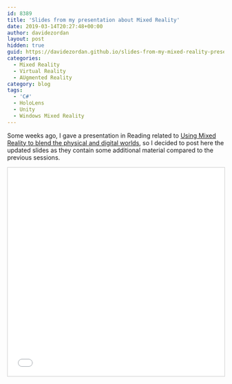 ```yaml
---
id: 8389
title: 'Slides from my presentation about Mixed Reality'
date: 2019-03-14T20:27:48+00:00
author: davidezordan
layout: post
hidden: true
guid: https://davidezordan.github.io/slides-from-my-mixed-reality-presentation
categories:
  - Mixed Reality
  - Virtual Reality
  - AUgmented Reality
category: blog
tags:
  - 'C#'
  - HoloLens
  - Unity
  - Windows Mixed Reality
---
```

<p style="text-align: left;">Some weeks ago, I gave a presentation in Reading related to <a href="https://www.slideshare.net/DavideZordan1/using-mixed-reality-to-blend-the-physical-and-digital-worlds" target="_blank" rel="noopener">Using Mixed Reality to blend the physical and digital worlds</a>, so I decided to post here the updated slides as they contain some additional material compared to the previous sessions.</p>
<iframe src="//www.slideshare.net/slideshow/embed_code/key/zeMsW5ujp94IUH" width="595" height="485" frameborder="0" marginwidth="0" marginheight="0" scrolling="no" style="border:1px solid #CCC; border-width:1px; margin-bottom:5px; max-width: 100%;" allowfullscreen> </iframe>
